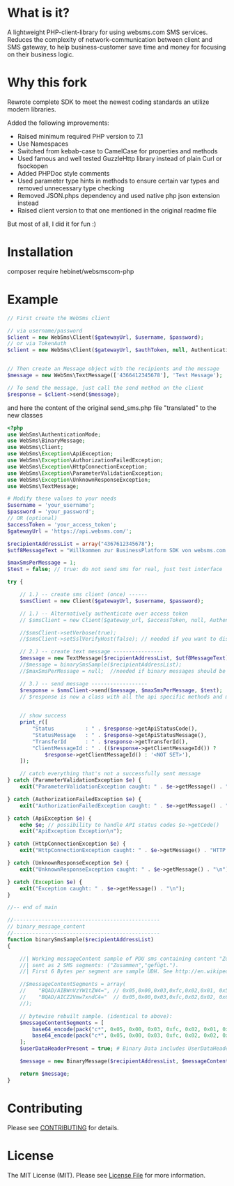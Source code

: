 # What is it?
A lightweight PHP-client-library for using websms.com SMS services.
Reduces the complexity of network-communication between client and SMS gateway, 
to help business-customer save time and money for focusing on their business logic.

# Why this fork
Rewrote complete SDK to meet the newest coding standards an utilize modern libraries.

Added the following improvements:
* Raised minimum required PHP version to 7.1
* Use Namespaces
* Switched from kebab-case to CamelCase for properties and methods
* Used famous and well tested GuzzleHttp library instead of plain Curl or fsockopen
* Added PHPDoc style comments
* Used parameter type hints in methods to ensure certain var types and removed unnecessary type checking
* Removed JSON.phps dependency and used native php json extension instead
* Raised client version to that one mentioned in the original readme file

But most of all, I did it for fun :) 

# Installation

composer require hebinet/websmscom-php

# Example

```php
// First create the WebSms client

// via username/password
$client = new WebSms\Client($gatewayUrl, $username, $password);
// or via TokenAuth
$client = new WebSms\Client($gatewayUrl, $authToken, null, AuthenticationMode::ACCESS_TOKEN);


// Then create an Message object with the recipients and the message
$message = new WebSms\TextMessage(['4366412345678'], 'Test Message');

// To send the message, just call the send method on the client
$response = $client->send($message);
```

and here the content of the original send_sms.php file "translated" to the new classes

```php
<?php
use WebSms\AuthenticationMode;
use WebSms\BinaryMessage;
use WebSms\Client;
use WebSms\Exception\ApiException;
use WebSms\Exception\AuthorizationFailedException;
use WebSms\Exception\HttpConnectionException;
use WebSms\Exception\ParameterValidationException;
use WebSms\Exception\UnknownResponseException;
use WebSms\TextMessage;

# Modify these values to your needs
$username = 'your_username';
$password = 'your_password';
// OR (optional)
$accessToken = 'your_access_token';
$gatewayUrl = 'https://api.websms.com/';

$recipientAddressList = array("4367612345678");
$utf8MessageText = "Willkommen zur BusinessPlatform SDK von websms.com! Diese Nachricht enthält 160 Zeichen. Sonderzeichen: äöüß. Eurozeichen: €. Das Ende wird nun ausgezählt43210";

$maxSmsPerMessage = 1;
$test = false; // true: do not send sms for real, just test interface

try {

    // 1.) -- create sms client (once) ------
    $smsClient = new Client($gatewayUrl, $username, $password);

    // 1.) -- Alternatively authenticate over access token
    // $smsClient = new Client($gateway_url, $accessToken, null, AuthenticationMode::ACCESS_TOKEN);

    //$smsClient->setVerbose(true);
    //$smsClient->setSslVerifyHost(false); // needed if you want to disable the SSL check completely. (Default: true)

    // 2.) -- create text message ----------------
    $message = new TextMessage($recipientAddressList, $utf8MessageText);
    //$message = binarySmsSample($recipientAddressList);
    //$maxSmsPerMessage = null;  //needed if binary messages should be send

    // 3.) -- send message ------------------
    $response = $smsClient->send($message, $maxSmsPerMessage, $test);
    // $response is now a class with all the api specific methods and maps all other methods magically to the Guzzle Response object
    

    // show success
    print_r([
        "Status          : " . $response->getApiStatusCode(),
        "StatusMessage   : " . $response->getApiStatusMessage(),
        "TransferId      : " . $response->getTransferId(),
        "ClientMessageId : " . (($response->getClientMessageId()) ?
            $response->getClientMessageId() : '<NOT SET>'),
    ]);

    // catch everything that's not a successfully sent message
} catch (ParameterValidationException $e) {
    exit("ParameterValidationException caught: " . $e->getMessage() . "\n");

} catch (AuthorizationFailedException $e) {
    exit("AuthorizationFailedException caught: " . $e->getMessage() . "\n");

} catch (ApiException $e) {
    echo $e; // possibility to handle API status codes $e->getCode()
    exit("ApiException Exception\n");

} catch (HttpConnectionException $e) {
    exit("HttpConnectionException caught: " . $e->getMessage() . "HTTP Status: " . $e->getCode() . "\n");

} catch (UnknownResponseException $e) {
    exit("UnknownResponseException caught: " . $e->getMessage() . "\n");

} catch (Exception $e) {
    exit("Exception caught: " . $e->getMessage() . "\n");
}

//-- end of main

//-----------------------------------------------
// binary_message_content
//-----------------------------------------------
function binarySmsSample($recipientAddressList)
{

    //| Working messageContent sample of PDU sms containing content "Zusammengefügt."
    //| sent as 2 SMS segments: ("Zusammen","gefügt.").
    //| First 6 Bytes per segment are sample UDH. See http://en.wikipedia.org/wiki/Concatenated_SMS

    //$messageContentSegments = array(
    //    "BQAD/AIBWnVzYW1tZW4=", // 0x05,0x00,0x03,0xfc,0x02,0x01, 0x5a,0x75,0x73,0x61,0x6d,0x6d,0x65,0x6e
    //    "BQAD/AICZ2Vmw7xndC4="  // 0x05,0x00,0x03,0xfc,0x02,0x02, 0x67,0x65,0x66,0xc3,0xbc,0x67,0x74,0x2e
    //);

    // bytewise rebuilt sample. (identical to above):
    $messageContentSegments = [
        base64_encode(pack("c*", 0x05, 0x00, 0x03, 0xfc, 0x02, 0x01, 0x5a, 0x75, 0x73, 0x61, 0x6d, 0x6d, 0x65, 0x6e)),
        base64_encode(pack("c*", 0x05, 0x00, 0x03, 0xfc, 0x02, 0x02, 0x67, 0x65, 0x66, 0xc3, 0xbc, 0x67, 0x74, 0x2e))
    ];
    $userDataHeaderPresent = true; # Binary Data includes UserDataHeader for e.G.: PDU sms (Concatenation)

    $message = new BinaryMessage($recipientAddressList, $messageContentSegments, $userDataHeaderPresent);

    return $message;
}

```

# Contributing

Please see [CONTRIBUTING](CONTRIBUTING.md) for details.

# License

The MIT License (MIT). Please see [License File](LICENSE.md) for more information.
